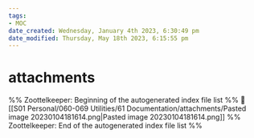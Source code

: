 ```yaml
---
tags: 
- MOC
date_created: Wednesday, January 4th 2023, 6:30:49 pm
date_modified: Thursday, May 18th 2023, 6:15:55 pm
---
```

# attachments



%% Zoottelkeeper: Beginning of the autogenerated index file list  %%
📄 [[S01 Personal/060-069 Utilities/61 Documentation/attachments/Pasted image 20230104181614.png|Pasted image 20230104181614.png]]
%% Zoottelkeeper: End of the autogenerated index file list  %%

